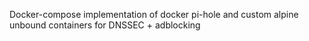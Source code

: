 
Docker-compose implementation of docker pi-hole and custom alpine unbound containers for DNSSEC + adblocking